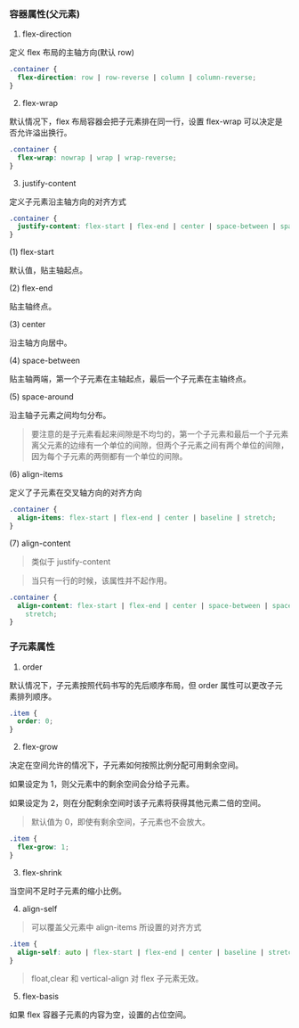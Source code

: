 ### 容器属性(父元素)

1. flex-direction

定义 flex 布局的主轴方向(默认 row)

```css
.container {
  flex-direction: row | row-reverse | column | column-reverse;
}
```

2. flex-wrap

默认情况下，flex 布局容器会把子元素排在同一行，设置 flex-wrap 可以决定是否允许溢出换行。

```css
.container {
  flex-wrap: nowrap | wrap | wrap-reverse;
}
```

3. justify-content

定义子元素沿主轴方向的对齐方式

```css
.container {
  justify-content: flex-start | flex-end | center | space-between | space-around;
}
```

(1) flex-start

默认值，贴主轴起点。

(2) flex-end

贴主轴终点。

(3) center

沿主轴方向居中。

(4) space-between

贴主轴两端，第一个子元素在主轴起点，最后一个子元素在主轴终点。

(5) space-around

沿主轴子元素之间均匀分布。

> 要注意的是子元素看起来间隙是不均匀的，第一个子元素和最后一个子元素离父元素的边缘有一个单位的间隙，但两个子元素之间有两个单位的间隙，因为每个子元素的两侧都有一个单位的间隙。

(6) align-items

定义了子元素在交叉轴方向的对齐方向

```css
.container {
  align-items: flex-start | flex-end | center | baseline | stretch;
}
```

(7) align-content

> 类似于 justify-content

> 当只有一行的时候，该属性并不起作用。

```css
.container {
  align-content: flex-start | flex-end | center | space-between | space-around |
    stretch;
}
```

### 子元素属性

1. order

默认情况下，子元素按照代码书写的先后顺序布局，但 order 属性可以更改子元素排列顺序。

```css
.item {
  order: 0;
}
```

2. flex-grow

决定在空间允许的情况下，子元素如何按照比例分配可用剩余空间。

如果设定为 1，则父元素中的剩余空间会分给子元素。

如果设定为 2，则在分配剩余空间时该子元素将获得其他元素二倍的空间。

> 默认值为 0，即使有剩余空间，子元素也不会放大。

```css
.item {
  flex-grow: 1;
}
```

3. flex-shrink

当空间不足时子元素的缩小比例。

4. align-self

> 可以覆盖父元素中 align-items 所设置的对齐方式

```css
.item {
  align-self: auto | flex-start | flex-end | center | baseline | stretch;
}
```

> float,clear 和 vertical-align 对 flex 子元素无效。

5. flex-basis

如果 flex 容器子元素的内容为空，设置的占位空间。
